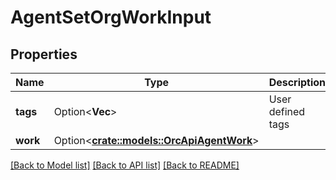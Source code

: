 # AgentSetOrgWorkInput

## Properties

Name | Type | Description | Notes
------------ | ------------- | ------------- | -------------
**tags** | Option<**Vec<String>**> | User defined tags | [optional]
**work** | Option<[**crate::models::OrcApiAgentWork**](Orc_apiAgentWork.md)> |  | [optional]

[[Back to Model list]](../README.md#documentation-for-models) [[Back to API list]](../README.md#documentation-for-api-endpoints) [[Back to README]](../README.md)


